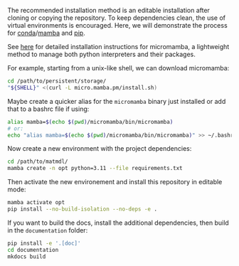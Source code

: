 The recommended installation method is an editable installation after cloning or copying the repository. 
To keep dependencies clean, the use of virtual environments is encouraged. 
Here, we will demonstrate the process for [conda](https://docs.conda.io/en/latest/)/[mamba](https://mamba.readthedocs.io/en/latest/index.html) and [pip](https://pip.pypa.io/en/stable/).

See [here](https://mamba.readthedocs.io/en/latest/installation/micromamba-installation.html) for detailed installation instructions for micromamba, a lightweight method to manage both python interpreters and their packages. 

For example, starting from a unix-like shell, we can download micromamba:

```sh
cd /path/to/persistent/storage/
"${SHELL}" <(curl -L micro.mamba.pm/install.sh)
```

Maybe create a quicker alias for the `micromamba` binary just installed or add that to a bashrc file if using:

```sh
alias mamba=$(echo $(pwd)/micromamba/bin/micromamba)
# or:
echo "alias mamba=$(echo $(pwd)/micromamba/bin/micromamba)" >> ~/.bashrc
```

Now create a new environment with the project dependencies:

```sh
cd /path/to/matmdl/
mamba create -n opt python=3.11 --file requirements.txt
```

Then activate the new environement and install this repository in editable mode:

```sh
mamba activate opt
pip install --no-build-isolation --no-deps -e .
```

If you want to build the docs, install the additional dependencies, then build in the `documentation` folder:

```sh
pip install -e '.[doc]'
cd documentation
mkdocs build
```
